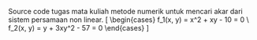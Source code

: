 Source code tugas mata kuliah metode numerik untuk mencari akar dari sistem persamaan non linear.
\[
\begin{cases}
f_1(x, y) = x^2 + xy - 10 = 0 \\
f_2(x, y) = y + 3xy^2 - 57 = 0
\end{cases}
\]
